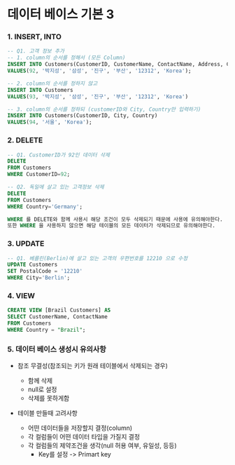 # 데이터 베이스 기본 3



### 1. INSERT, INTO

```sql
-- Q1. 고객 정보 추가
-- 1. column의 순서를 정해서 (모든 Column)
INSERT INTO Customers(CustomerID, CustomerName, ContactName, Address, City, PostalCode, Country)
VALUES(92, '박지성', '삼성', '진구', '부산', '12312', 'Korea');

-- 2. column의 순서를 정하지 않고
INSERT INTO Customers
VALUES(93, '박지성', '삼성', '진구', '부산', '12312', 'Korea')

-- 3. column의 순서를 정하되 (customerID와 City, Country만 입력하기)
INSERT INTO Customers(CustomerID, City, Country)
VALUES(94, '서울', 'Korea');
```



### 2. DELETE

```sql
-- Q1. CustomerID가 92인 데이터 삭제
DELETE
FROM Customers
WHERE CustomerID=92;

-- Q2. 독일에 살고 있는 고객정보 삭제
DELETE
FROM Customers
WHERE Country='Germany';

WHERE 를 DELETE와 함께 사용시 해당 조건이 모두 삭제되기 때문에 사용에 유의해야한다.
또한 WHERE 을 사용하지 않으면 해당 테이블의 모든 데이터가 삭제되므로 유의해야한다.
```



### 3. UPDATE

```sql
-- Q1. 베를린(Berlin)에 살고 있는 고객의 우편번호를 12210 으로 수정
UPDATE Customers
SET PostalCode = '12210'
WHERE City='Berlin';
```



### 4. VIEW

```sql
CREATE VIEW [Brazil Customers] AS
SELECT CustomerName, ContactName
FROM Customers
WHERE Country = "Brazil";
```



### 5. 데이터 베이스 생성시 유의사항

- 참조 무결성(참조되는 키가 원래 테이블에서 삭제되는 경우)
  - 함께 삭제
  - null로 설정
  - 삭제를 못하게함

- 테이블 만들때 고려사항
  - 어떤 데이터들을 저장할지 결정(column)
  - 각 컬럼들이 어떤 데이터 타입을 가질지 결정
  - 각 컬럼들의 제약조건을 생각(null 허용 여부, 유일성, 등등)
    - Key를 설정 -> Primart key

